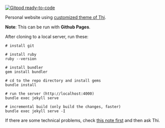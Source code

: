 [![Gitpod ready-to-code](https://img.shields.io/badge/Gitpod-ready--to--code-blue?logo=gitpod)](https://gitpod.io/#https://github.com/vophuongthuy/vophuongthuy.github.io)

Personal website using [customized theme of Thi](https://github.com/dinhanhthi/dinhanhthi.com/tree/v0-jekyll).

__Note__: This can be run with **Github Pages**.

After cloning to a local server, run these:

~~~
# install git

# install ruby
ruby --version

# install bundler
gem install bundler

# cd to the repo directory and install gems
bundle install

# run the server (http://localhost:4000)
bundle exec jekyll serve

# incremental build (only build the changes, faster)
bundle exec jekyll serve -I
~~~

If there are some technical problems, check [this note first](https://dinhanhthi.com/jekyll-tips/) and then ask Thi.